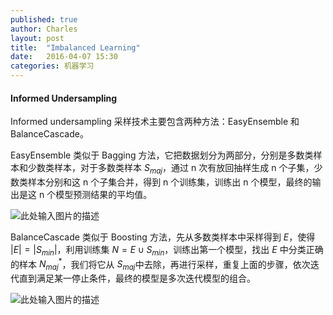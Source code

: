 ```yaml
---
published: true
author: Charles
layout: post
title:  "Imbalanced Learning"
date:   2016-04-07 15:30
categories: 机器学习
---
```


#### Informed Undersampling
Informed undersampling 采样技术主要包含两种方法：EasyEnsemble 和 BalanceCascade。

EasyEnsemble 类似于 Bagging 方法，它把数据划分为两部分，分别是多数类样本和少数类样本，对于多数类样本 $S_{maj}$，通过 n 次有放回抽样生成 n 个子集，少数类样本分别和这 n 个子集合并，得到 n 个训练集，训练出 n 个模型，最终的输出是这 n 个模型预测结果的平均值。

![此处输入图片的描述][1]

BalanceCascade 类似于 Boosting 方法，先从多数类样本中采样得到 $E$，使得 $|E| = |S_{min}|$，利用训练集 $N = E \cup S_{min}$，训练出第一个模型，找出 $E$ 中分类正确的样本 $N^*_{maj}$，我们将它从 $S_{maj}$中去除，再进行采样，重复上面的步骤，依次迭代直到满足某一停止条件，最终的模型是多次迭代模型的组合。

![此处输入图片的描述][2]


  [1]: http://7xjbdi.com1.z0.glb.clouddn.com/optimized-mahg.png
  [2]: http://7xjbdi.com1.z0.glb.clouddn.com/2016-04-09_191514.png